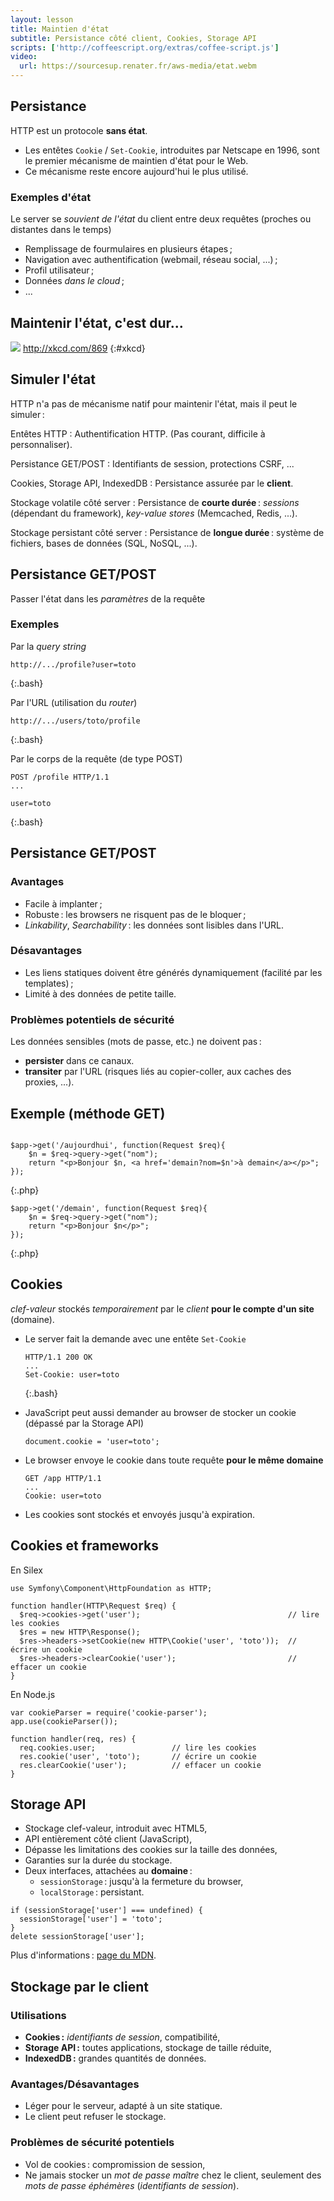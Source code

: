```yaml
---
layout: lesson
title: Maintien d'état
subtitle: Persistance côté client, Cookies, Storage API
scripts: ['http://coffeescript.org/extras/coffee-script.js']
video:
  url: https://sourcesup.renater.fr/aws-media/etat.webm
---
```


<section>

## Persistance

HTTP est un protocole **sans état**.

- Les entêtes `Cookie` / `Set-Cookie`, introduites par Netscape en
  1996, sont le premier mécanisme de maintien d'état pour le Web.
- Ce mécanisme reste encore aujourd'hui le plus utilisé.

### Exemples d'état

Le server se *souvient de l'état* du client entre deux requêtes
(proches ou distantes dans le temps)

- Remplissage de fourmulaires en plusieurs étapes ;
- Navigation avec authentification (webmail, réseau social, ...) ;
- Profil utilisateur ;
- Données *dans le cloud* ;
- ...

</section>
<section>
<style scoped>
#xkcd {
  text-align: center;
  margin-top: 4em;
}
#xkcd img { width: 100%; }
</style>

## Maintenir l'état, c'est dur...

![](http://imgs.xkcd.com/comics/server_attention_span.png)
<http://xkcd.com/869>
{:#xkcd}

</section>
<section>

## Simuler l'état

HTTP n'a pas de mécanisme natif pour maintenir l'état, mais il peut le
simuler :


Entêtes HTTP
: Authentification HTTP. (Pas courant, difficile à personnaliser).

Persistance GET/POST
: Identifiants de session, protections CSRF, ...

Cookies, Storage API, IndexedDB
: Persistance assurée par le **client**.

Stockage volatile côté server
: Persistance de **courte durée** : *sessions* (dépendant du framework),
*key-value stores* (Memcached, Redis, ...).

Stockage persistant côté server
: Persistance de **longue durée** : système de fichiers, bases de
données (SQL, NoSQL, ...).

</section>
<section>

## Persistance GET/POST

Passer l'état dans les *paramètres* de la requête

### Exemples

Par la *query string*
  
~~~
http://.../profile?user=toto
~~~
{:.bash}

Par l'URL (utilisation du *router*)
 
~~~
http://.../users/toto/profile
~~~
{:.bash}

Par le corps de la requête (de type POST)
 
~~~
POST /profile HTTP/1.1
...

user=toto
~~~
{:.bash}

</section>
<section>

## Persistance GET/POST

### Avantages

- Facile à implanter ;
- Robuste : les browsers ne risquent pas de le bloquer ;
- *Linkability*, *Searchability* : les données sont lisibles dans
  l'URL.

### Désavantages

- Les liens statiques doivent être générés dynamiquement (facilité par
  les templates) ;
- Limité à des données de petite taille.

### Problèmes potentiels de sécurité

Les données sensibles (mots de passe, etc.) ne doivent pas :

- **persister** dans ce canaux.
- **transiter** par l'URL (risques liés au copier-coller, aux caches des proxies, ...).

</section>
<section>
<style scoped>
#browser { display: flex; }
#browser .window, #browser .source {
  border: solid thin black;
  height: 7em;
}
#browser .window { flex: 0 1 19em; }
#browser .source {
  margin: 0;
  flex: 1;
}
#browser .address { border: solid 3px #aaa; }
#browser .body { padding: 1ex;
</style>

## Exemple (méthode GET)

<p id="browser"></p>
<script type="text/coffeescript">
$bw = $ '#browser'
$win = $bw.append 'div.window'
$adr = $win.append 'div.address'
$bdy = $win.append 'div.body'
$src = ($bw.append 'pre.source.html').append 'code'

$adr.textContent = 'http://.../'
$bdy.append 'h3 Bonjour, présentez-vous'
$bdy.innerHTML += '<input type="text"><button>Entrer</button>'
$src.textContent = '''
    <form method="get" action="aujourdhui">
      <h3>Bonjour, présentez-vous</h3>
      <input type="text" name="nom">
      <input type="submit" value="Entrer">
    </form>'''
hljs.highlightBlock $src

($bdy.$ 'button').on 'click', ->
 t = ($bdy.$ 'input').value
 $adr.textContent = "http://.../aujourdhui?nom=#{t}"
 $bdy.innerHTML = ""
 $bdy.append "p Bonjour #{t}, <a href='#'>à demain</a>"
 $src.textContent = """<p>Bonjour #{t},
   <a href='demain?nom=#{t}'>à demain</a>
 </p>"""
 hljs.highlightBlock $src

 ($bdy.$ 'a').on 'click', (e) ->
  $adr.textContent = "http://.../demain?nom=#{t}"
  $bdy.innerHTML = ""
  $bdy.append "p Bonjour #{t}"
  $src.textContent = "<p>Bonjour #{t}</p>"
  hljs.highlightBlock $src
  e.preventDefault()
  false
</script>

~~~
$app->get('/aujourdhui', function(Request $req){
    $n = $req->query->get("nom");
    return "<p>Bonjour $n, <a href='demain?nom=$n'>à demain</a></p>";
});
~~~
{:.php}

~~~
$app->get('/demain', function(Request $req){
    $n = $req->query->get("nom");
    return "<p>Bonjour $n</p>";
});
~~~
{:.php}

</section>
<section>

## Cookies

*clef-valeur* stockés *temporairement* par le *client* **pour
le compte d'un site** (domaine).

- Le server fait la demande avec une entête `Set-Cookie`
  
  ~~~
  HTTP/1.1 200 OK
  ...
  Set-Cookie: user=toto
  ~~~
  {:.bash}

- JavaScript peut aussi demander au browser de stocker un cookie
  (dépassé par la Storage API)
  
  ~~~
  document.cookie = 'user=toto';
  ~~~

- Le browser envoye le cookie dans toute requête **pour le même
  domaine**
  
  ~~~
  GET /app HTTP/1.1
  ...
  Cookie: user=toto
  ~~~

- Les cookies sont stockés et envoyés jusqu'à expiration.

</section>
<section class="compact">

## Cookies et frameworks

En Silex

~~~
use Symfony\Component\HttpFoundation as HTTP;

function handler(HTTP\Request $req) {
  $req->cookies->get('user');                                 // lire les cookies
  $res = new HTTP\Response();
  $res->headers->setCookie(new HTTP\Cookie('user', 'toto'));  // écrire un cookie
  $res->headers->clearCookie('user');                         // effacer un cookie
}
~~~

En Node.js

~~~
var cookieParser = require('cookie-parser');
app.use(cookieParser());

function handler(req, res) {
  req.cookies.user;                 // lire les cookies
  res.cookie('user', 'toto');       // écrire un cookie
  res.clearCookie('user');          // effacer un cookie
}
~~~

</section>
<section>

## Storage API

- Stockage clef-valeur, introduit avec HTML5,
- API entièrement côté client (JavaScript),
- Dépasse les limitations des cookies sur la taille des données,
- Garanties sur la durée du stockage.
- Deux interfaces, attachées au **domaine** :
  - `sessionStorage` : jusqu'à la fermeture du browser,
  - `localStorage` : persistant.

~~~
if (sessionStorage['user'] === undefined) {
  sessionStorage['user'] = 'toto';
}
delete sessionStorage['user'];
~~~


Plus d'informations : [page du MDN](https://developer.mozilla.org/DOM/Storage).

</section>
<section>

## Stockage par le client

### Utilisations

- **Cookies :** *identifiants de session*, compatibilité,
- **Storage API :** toutes applications, stockage de taille réduite,
- **IndexedDB :** grandes quantités de données.

### Avantages/Désavantages

- Léger pour le serveur, adapté à un site statique.
- Le client peut refuser le stockage.

### Problèmes de sécurité potentiels

- Vol de cookies : compromission de session,
- Ne jamais stocker un *mot de passe maître* chez le client, seulement
  des *mots de passe éphémères* (*identifiants de session*).


</section>
